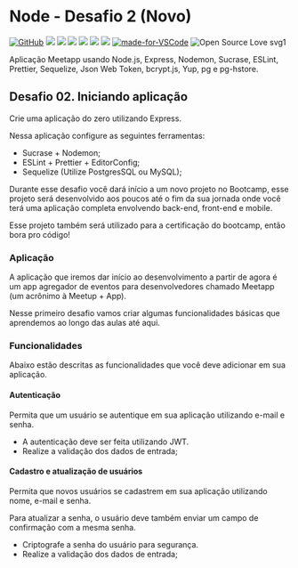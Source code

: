 # Node - Desafio 2 (Novo)

[![GitHub](https://img.shields.io/github/license/mashape/apistatus.svg)](https://github.com/osvaldokalvaitir/node-desafio2-novo/blob/master/LICENSE)
![](https://img.shields.io/github/package-json/v/osvaldokalvaitir/node-desafio2-novo.svg)
![](https://img.shields.io/github/last-commit/osvaldokalvaitir/node-desafio2-novo.svg?color=red)
![](https://img.shields.io/github/languages/top/osvaldokalvaitir/node-desafio2-novo.svg?color=yellow)
![](https://img.shields.io/github/languages/count/osvaldokalvaitir/node-desafio2-novo.svg?color=lightgrey)
![](https://img.shields.io/github/languages/code-size/osvaldokalvaitir/node-desafio2-novo.svg)
![](https://img.shields.io/github/repo-size/osvaldokalvaitir/node-desafio2-novo.svg?color=blueviolet)
[![made-for-VSCode](https://img.shields.io/badge/Made%20for-VSCode-1f425f.svg)](https://code.visualstudio.com/)
![Open Source Love svg1](https://badges.frapsoft.com/os/v1/open-source.svg?v=103)

Aplicação Meetapp usando Node.js, Express, Nodemon, Sucrase, ESLint, Prettier, Sequelize, Json Web Token, bcrypt.js, Yup, pg e pg-hstore.

## Desafio 02. Iniciando aplicação

Crie uma aplicação do zero utilizando Express.

Nessa aplicação configure as seguintes ferramentas:

- Sucrase + Nodemon;
- ESLint + Prettier + EditorConfig;
- Sequelize (Utilize PostgresSQL ou MySQL);

Durante esse desafio você dará início a um novo projeto no Bootcamp, esse projeto será desenvolvido aos poucos até o fim da sua jornada onde você terá uma aplicação completa envolvendo back-end, front-end e mobile.

Esse projeto também será utilizado para a certificação do bootcamp, então bora pro código!

### Aplicação

A aplicação que iremos dar início ao desenvolvimento a partir de agora é um app agregador de eventos para desenvolvedores chamado Meetapp (um acrônimo à Meetup + App).

Nesse primeiro desafio vamos criar algumas funcionalidades básicas que aprendemos ao longo das aulas até aqui.

### Funcionalidades

Abaixo estão descritas as funcionalidades que você deve adicionar em sua aplicação.

#### Autenticação

Permita que um usuário se autentique em sua aplicação utilizando e-mail e senha.

- A autenticação deve ser feita utilizando JWT.
- Realize a validação dos dados de entrada;

#### Cadastro e atualização de usuários

Permita que novos usuários se cadastrem em sua aplicação utilizando nome, e-mail e senha.

Para atualizar a senha, o usuário deve também enviar um campo de confirmação com a mesma senha.

- Criptografe a senha do usuário para segurança.
- Realize a validação dos dados de entrada;
